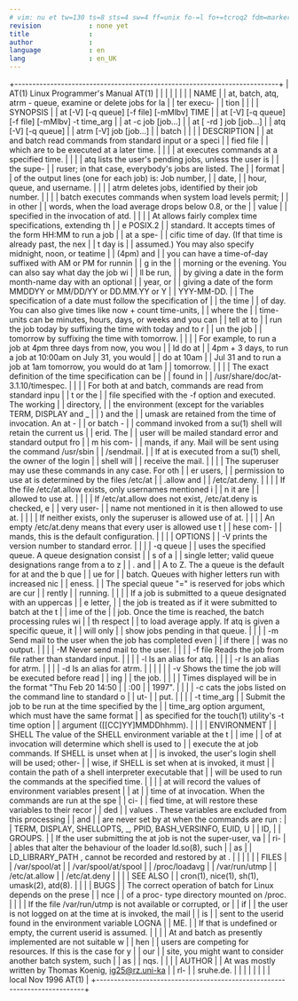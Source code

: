 ```yaml
---
# vim: nu et tw=130 ts=8 sts=4 sw=4 ff=unix fo-=l fo+=tcroq2 fdm=marker fmr=@{,@} spell spelllang=en_gb
revision            : none yet
title               :
author              :
language            : en
lang                : en_UK
---
```


+--------------------------------------------------------------------------+
|     AT(1)              Linux Programmer's Manual             AT(1)       |
|                                                                          |
|                                                                          |
|                                                                          |
|     NAME                                                                 |
|            at, batch, atq, atrm - queue, examine or delete jobs for la |
| ter execu-                                                               |
|            tion                                                          |
|                                                                          |
|     SYNOPSIS                                                             |
|            at [-V] [-q queue] [-f file] [-mMlbv] TIME                    |
|            at [-V] [-q queue] [-f file] [-mMlbv] -t time_arg             |
|            at -c job [job...]                                            |
|            at [ -rd ] job [job...]                                       |
|            atq [-V] [-q queue]                                           |
|            atrm [-V] job [job...]                                        |
|            batch                                                         |
|                                                                          |
|     DESCRIPTION                                                          |
|            at and batch read commands from standard  input  or  a  speci |
| fied  file                                                               |
|            which are to be executed at a later time. |
|                                                                          |
|            at      executes commands at a specified time. |
|                                                                          |
|            atq     lists  the  user's  pending  jobs, unless the user is |
|  the supe-                                                               |
|                ruser; in that case, everybody's jobs are listed. The   |
| format                                                                   |
|                of  the  output  lines (one for each job) is: Job number, |
|  date, |
|                hour, queue, and username. |
|                                                                          |
|            atrm    deletes jobs, identified by their job number. |
|                                                                          |
|            batch   executes commands when system  load  levels  permit; |
|  in  other                                                               |
|                words, when  the  load  average  drops below 0.8, or the |
|  value                                                                   |
|                specified in the invocation of atd. |
|                                                                          |
|            At allows fairly complex time  specifications, extending  th |
| e  POSIX.2                                                               |
|            standard. It  accepts  times of the form HH:MM to run a job |
|  at a spe-                                                               |
|            cific time of day. (If that time is already  past, the  nex |
| t  day  is                                                               |
|            assumed.)   You  may  also specify midnight, noon, or teatime |
|  (4pm) and                                                               |
|            you can have a time-of-day suffixed with AM or PM for  runnin |
| g  in  the                                                               |
|            morning or the evening. You can also say what day the job wi |
| ll be run, |
|            by giving a date in the form month-name day with an optional  |
|  year, or                                                               |
|            giving a date of the form MMDDYY or MM/DD/YY or DD.MM.YY or Y |
| YYY-MM-DD. |
|            The specification of a date must follow the specification of  |
|  the  time                                                               |
|            of day. You can also give times like now + count time-units, |
|  where the                                                               |
|            time-units can be minutes, hours, days, or weeks and you can  |
| tell at to                                                               |
|            run  the  job today by suffixing the time with today and to r |
| un the job                                                               |
|            tomorrow by suffixing the time with tomorrow. |
|                                                                          |
|            For example, to run a job at 4pm three days from now, you wou |
| ld  do  at                                                               |
|            4pm  + 3 days, to run a job at 10:00am on July 31, you would  |
| do at 10am                                                               |
|            Jul 31 and to run a job at 1am tomorrow, you would do at 1am  |
|  tomorrow. |
|                                                                          |
|            The  exact  definition  of  the  time  specification  can  be |
|   found in                                                               |
|            /usr/share/doc/at-3.1.10/timespec. |
|                                                                          |
|            For both at and batch, commands are read from  standard  inpu |
| t  or  the                                                               |
|            file specified with the -f option and executed. The working  |
| directory, |
|            the environment (except for the variables TERM, DISPLAY and _ |
| ) and  the                                                               |
|            umask  are  retained  from  the time of invocation. An at -  |
| or batch -                                                               |
|            command invoked from a su(1) shell will retain the current us |
| erid. The                                                               |
|            user  will  be  mailed standard error and standard output fro |
| m his com-                                                               |
|            mands, if any. Mail will be sent using the command /usr/sbin |
| /sendmail. |
|            If at is executed from a su(1) shell, the owner of the login  |
| shell will                                                               |
|            receive the mail. |
|                                                                          |
|            The superuser may use these commands in any  case. For  oth |
| er  users, |
|            permission  to  use  at  is  determined  by the files /etc/at |
| .allow and                                                               |
|            /etc/at.deny. |
|                                                                          |
|            If the file /etc/at.allow exists, only usernames mentioned  i |
| n  it  are                                                               |
|            allowed to use at. |
|                                                                          |
|            If  /etc/at.allow  does not exist, /etc/at.deny is checked, e |
| very user-                                                               |
|            name not mentioned in it is then allowed to use at. |
|                                                                          |
|            If neither exists, only the superuser is allowed use of at. |
|                                                                          |
|            An empty /etc/at.deny means that every user is allowed use  t |
| hese  com-                                                               |
|            mands, this is the default configuration. |
|                                                                          |
|     OPTIONS                                                              |
|            -V      prints the version number to standard error. |
|                                                                          |
|            -q queue                                                      |
|                uses  the  specified  queue. A queue designation consist |
| s of a                                                                   |
|                single letter; valid queue designations range from a to z |
| . and                                                                   |
|                A  to Z. The a queue is the default for at and the b que |
| ue for                                                                   |
|                batch. Queues with higher letters run with increased nic |
| eness. |
|                The  special queue "=" is reserved for jobs which are cur |
| rently                                                                   |
|                running. |
|                                                                          |
|            If a job is submitted to a queue designated with an  uppercas |
| e  letter, |
|            the  job is treated as if it were submitted to batch at the t |
| ime of the                                                               |
|            job. Once the time is reached, the batch processing rules wi |
| th respect                                                               |
|            to  load average apply. If atq is given a specific queue, it |
|  will only                                                               |
|            show jobs pending in that queue. |
|                                                                          |
|            -m      Send mail to the user when the job has completed even |
|  if  there                                                               |
|                was no output. |
|                                                                          |
|            -M      Never send mail to the user. |
|                                                                          |
|            -f file Reads the job from file rather than standard input. |
|                                                                          |
|            -l      Is an alias for atq. |
|                                                                          |
|            -r      Is an alias for atrm. |
|                                                                          |
|            -d      Is an alias for atrm. |
|                                                                          |
|                                                                          |
|            -v      Shows  the  time the job will be executed before read |
| ing                                                                      |
|                the job. |
|                                                                          |
|            Times displayed will be in  the  format  "Thu  Feb  20  14:50 |
| :00                                                                      |
|            1997". |
|                                                                          |
|            -c     cats the jobs listed on the command line to standard o |
| ut-                                                                      |
|               put. |
|                                                                          |
|            -t time_arg                                                   |
|               Submit the job to be run at the  time  specified  by  the  |
|               time_arg option argument, which must have the same format  |
|               as specified for the touch(1) utility's  -t  time  option  |
|               argument ([[CC]YY]MMDDhhmm). |
|                                                                          |
|     ENVIRONMENT                                                          |
|            SHELL   The  value of the SHELL environment variable at the t |
| ime                                                                      |
|                of at invocation will determine which shell is  used  to  |
|                execute  the  at job commands. If SHELL is unset when at  |
|                is invoked, the user's login shell will be used; other-  |
|                wise, if  SHELL  is  set  when  at  is invoked, it must  |
|                contain the path of a shell interpreter executable  that  |
|                will  be used to run the commands at the specified time. |
|                                                                          |
|            at will record the values of environment  variables  present  |
|  at                                                                      |
|            time  of at invocation. When the commands are run at the  spe |
| ci-                                                                      |
|            fied time, at will restore these  variables  to  their  recor |
| ded                                                                      |
|            values  . These variables are excluded from this processing  |
| and                                                                      |
|            are never set by at when the commands are run : |
|            TERM, DISPLAY, SHELLOPTS, _, PPID, BASH_VERSINFO, EUID, U |
| ID, |
|            GROUPS. |
|            If  the  user submitting the at job is not the super-user, va |
| ri-                                                                      |
|            ables that alter the behaviour of the loader ld.so(8), such  |
|  as                                                                      |
|            LD_LIBRARY_PATH , cannot be recorded and restored by at . |
|                                                                          |
|                                                                          |
|     FILES                                                                |
|            /var/spool/at                                                 |
|            /var/spool/at/spool                                           |
|            /proc/loadavg                                                 |
|            /var/run/utmp                                                 |
|            /etc/at.allow                                                 |
|            /etc/at.deny                                                  |
|                                                                          |
|     SEE ALSO                                                             |
|            cron(1), nice(1), sh(1), umask(2), atd(8). |
|                                                                          |
|     BUGS                                                                 |
|            The correct operation of batch for Linux depends on the prese |
| nce                                                                      |
|            of a proc- type directory mounted on /proc. |
|                                                                          |
|            If the file /var/run/utmp is not available or corrupted, or  |
|  if                                                                      |
|            the user is not logged on at the time at is invoked, the mail |
|  is                                                                      |
|            sent to the userid found in the  environment  variable  LOGNA |
| ME. |
|            If that is undefined or empty, the current userid is assumed. |
|                                                                          |
|            At  and  batch  as  presently  implemented are not suitable w |
| hen                                                                      |
|            users are competing for resources. If this is the case for y |
| our                                                                      |
|            site, you  might want to consider another batch system, such |
|  as                                                                      |
|            nqs. |
|                                                                          |
|     AUTHOR                                                               |
|            At  was  mostly  written  by  Thomas  Koenig, ig25@rz.uni-ka |
| rl-                                                                      |
|            sruhe.de. |
|                                                                          |
|                                                                          |
|                                                                          |
|     local                  Nov 1996              AT(1)                   |
+--------------------------------------------------------------------------+


